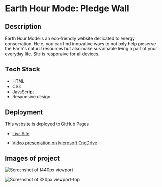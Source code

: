 # Earth Hour Mode: Pledge Wall

## Description

Earth Hour Mode is an eco-friendly website dedicated to energy conservation. Here, you can find innovative ways to not only help preserve the Earth's natural resources but also make sustainable living a part of your everyday life. Site is responsive for all devices.

## Tech Stack

- HTML
- CSS
- JavaScript
- Responsive design

## Deployment

This website is deployed to GitHub Pages

- [Live Site](https://softwareapprentice.github.io/cj_earth_hour_mode/)

- [Video presentation on Microsoft OneDrive]()

## Images of project

![Screenshot of 1440px viewport](./images/)

![Screenshot of 320px viewport-top](./images/)
